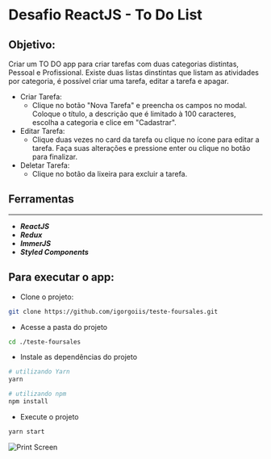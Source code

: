 # Desafio ReactJS - To Do List

## Objetivo:
Criar um TO DO app para criar tarefas com duas categorias distintas, Pessoal e Profissional. Existe duas listas dinstintas que listam as atividades por categoria, é possível criar uma tarefa, editar a tarefa e apagar.

* Criar Tarefa:
  * Clique no botão "Nova Tarefa" e preencha os campos no modal. Coloque o título, a descrição que é limitado à 100 caracteres, escolha a categoria e clice em "Cadastrar".
* Editar Tarefa: 
  * Clique duas vezes no card da tarefa ou clique no ícone para editar a tarefa. Faça suas alterações e pressione enter ou clique no botão
   para finalizar.
* Deletar Tarefa:
  * Clique no botão da lixeira para excluir a tarefa.

## Ferramentas
____
* **_ReactJS_**
* **_Redux_**
* **_ImmerJS_**
* **_Styled Components_**

## Para executar o app:

+ Clone o projeto:
~~~Bash
git clone https://github.com/igorgoiis/teste-foursales.git
~~~

+ Acesse a pasta do projeto
~~~Bash
cd ./teste-foursales
~~~

+ Instale as dependências do projeto
~~~Bash
# utilizando Yarn
yarn

# utilizando npm
npm install
~~~

+ Execute o projeto
~~~Bash
yarn start
~~~

![Print Screen](src/assets/exemplo.png)
